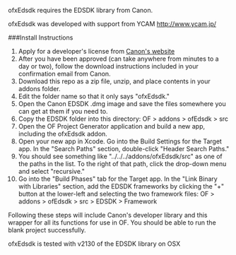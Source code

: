 ofxEdsdk requires the EDSDK library from Canon.

ofxEdsdk was developed with support from YCAM http://www.ycam.jp/


###Install Instructions

1. Apply for a developer's license from [Canon's website](http://consumer.usa.canon.com/cusa/support/consumer/eos_slr_camera_systems/eos_digital_slr_cameras/digital_rebel_xt?fileURL=ps_sdk_form&pageKeyCode=downloadLicense&id=0901e02480057a74_1&productOverviewCid=0901e0248003ce28&keycode=Sdk_Lic) 
2. After you have been approved (can take anywhere from minutes to a day or two), follow the download instructions included in your confirmation email from Canon.
3. Download this repo as a zip file, unzip, and place contents in your addons folder.
4. Edit the folder name so that it only says "ofxEdsdk."
5. Open the Canon EDSDK .dmg image and save the files somewhere you can get at them if you need to. 
6. Copy the EDSDK folder into this directory: OF > addons > ofEdsdk > src
7. Open the OF Project Generator application and build a new app, including the ofxEdsdk addon.
8. Open your new app in Xcode. Go into the Build Settings for the Target app. In the "Search Paths" section, double-click  "Header Search Paths."
9. You should see something like "../../../addons/ofxEdsdk/src" as one of the paths in the list. To the right of that path, click the drop-down menu and select "recursive."
10. Go into the "Build Phases" tab for the Target app. In the "Link Binary with Libraries" section, add the EDSDK frameworks by clicking the "+" button at the lower-left and selecting the two framework files: OF > addons > ofEdsdk > src > EDSDK > Framework

Following these steps will include Canon's developer library and this wrapper for all its functions for use in OF. You should be able to run the blank project successfully.

ofxEdsdk is tested with v2130 of the EDSDK library on OSX
